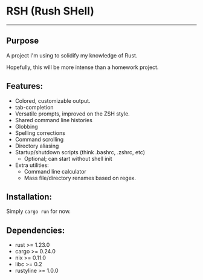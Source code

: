 # RSH (**R**ush **SH**ell)
--------------------------

## Purpose
A project I'm using to solidify my knowledge of Rust. 

Hopefully, this will be more intense than a homework project.

## Features:
* Colored, customizable output.
* tab-completion
* Versatile prompts, improved on the ZSH style.
* Shared command line histories
* Globbing 
* Spelling corrections
* Command scrolling
* Directory aliasing
* Startup/shutdown scripts (think .bashrc, .zshrc, etc)
    * Optional; can start without shell init
* Extra utilities:
    * Command line calculator
    * Mass file/directory renames based on regex.

## Installation:
Simply `cargo run` for now.

## Dependencies:
* rust >= 1.23.0
* cargo >= 0.24.0 
* nix >= 0.11.0
* libc >= 0.2
* rustyline >= 1.0.0
